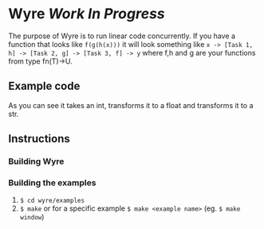 # Wyre *Work In Progress*
The purpose of Wyre is to run linear code concurrently. If you have a function that looks like `f(g(h(x)))` it will look
something like `x -> [Task 1, h] -> [Task 2, g] -> [Task 3, f] -> y` where f,h and g are your functions from
type fn(T)->U.

## Example code
<script src="https://gist.github.com/MaikKlein/6262167.js"></script>

As you can see it takes an int, transforms it to a float and transforms it to a str.

## Instructions

### Building Wyre



### Building the examples

1. `$ cd wyre/examples`
2. `$ make` or for a specific example `$ make <example name>` (eg. `$ make window`)


